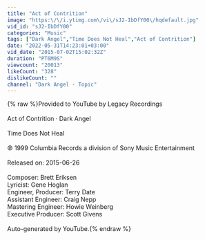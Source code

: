 ```yaml
---
title: "Act of Contrition"
image: "https:\/\/i.ytimg.com\/vi\/sJ2-IbDfY00\/hqdefault.jpg"
vid_id: "sJ2-IbDfY00"
categories: "Music"
tags: ["Dark Angel","Time Does Not Heal","Act of Contrition"]
date: "2022-05-31T14:23:01+03:00"
vid_date: "2015-07-02T15:02:32Z"
duration: "PT6M9S"
viewcount: "20013"
likeCount: "328"
dislikeCount: ""
channel: "Dark Angel - Topic"
---
```

{% raw %}Provided to YouTube by Legacy Recordings<br /><br />Act of Contrition · Dark Angel<br /><br />Time Does Not Heal<br /><br />℗ 1999 Columbia Records a division of Sony Music Entertainment<br /><br />Released on: 2015-06-26<br /><br />Composer: Brett Eriksen<br />Lyricist: Gene Hoglan<br />Engineer, Producer: Terry Date<br />Assistant  Engineer: Craig Nepp<br />Mastering  Engineer: Howie Weinberg<br />Executive  Producer: Scott Givens<br /><br />Auto-generated by YouTube.{% endraw %}
